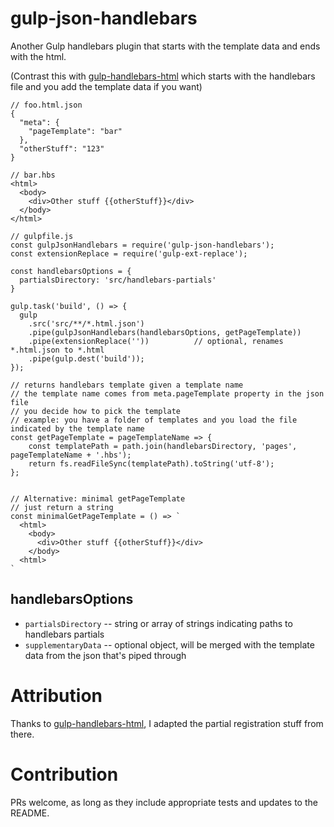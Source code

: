# gulp-json-handlebars

Another Gulp handlebars plugin that starts with the template data and ends with the html.

(Contrast this with [gulp-handlebars-html](https://www.npmjs.com/package/gulp-handlebars-html) which starts with the handlebars
file and you add the template data if you want)

```
// foo.html.json
{
  "meta": {
    "pageTemplate": "bar"
  },
  "otherStuff": "123"
}
```

```
// bar.hbs
<html>
  <body>
    <div>Other stuff {{otherStuff}}</div>
  </body>
</html>
```

```
// gulpfile.js
const gulpJsonHandlebars = require('gulp-json-handlebars');
const extensionReplace = require('gulp-ext-replace');

const handlebarsOptions = {
  partialsDirectory: 'src/handlebars-partials'
}

gulp.task('build', () => {
  gulp
    .src('src/**/*.html.json')
    .pipe(gulpJsonHandlebars(handlebarsOptions, getPageTemplate))
    .pipe(extensionReplace(''))          // optional, renames *.html.json to *.html
    .pipe(gulp.dest('build'));
});

// returns handlebars template given a template name
// the template name comes from meta.pageTemplate property in the json file
// you decide how to pick the template
// example: you have a folder of templates and you load the file indicated by the template name
const getPageTemplate = pageTemplateName => {
    const templatePath = path.join(handlebarsDirectory, 'pages', pageTemplateName + '.hbs');
    return fs.readFileSync(templatePath).toString('utf-8');
};


// Alternative: minimal getPageTemplate
// just return a string
const minimalGetPageTemplate = () => `
  <html>
    <body>
      <div>Other stuff {{otherStuff}}</div>
    </body>
  <html>
`
```

## handlebarsOptions

* `partialsDirectory` -- string or array of strings indicating paths to handlebars partials
* `supplementaryData` -- optional object, will be merged with the template data from the json that's piped through

# Attribution

Thanks to [gulp-handlebars-html](https://www.npmjs.com/package/gulp-handlebars-html), I adapted the partial registration stuff from there.

# Contribution

PRs welcome, as long as they include appropriate tests and updates to the README.
